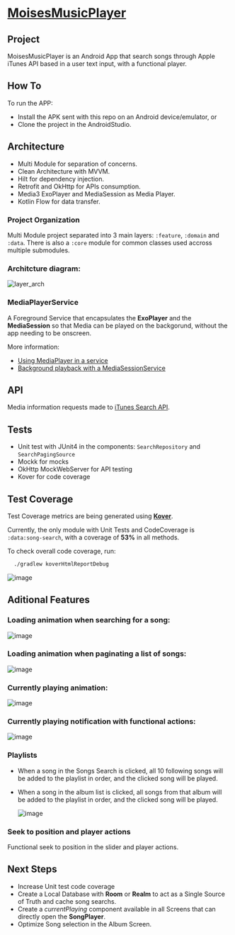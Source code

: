 # [MoisesMusicPlayer](https://github.com/VctorMoraes/MoisesMusicPlayer)

## Project
MoisesMusicPlayer is an Android App that search songs through Apple iTunes API based in a user text input, with a functional player.

## How To
To run the APP:
* Install the APK sent with this repo on an Android device/emulator, or
* Clone the project in the AndroidStudio.

## Architecture
* Multi Module for separation of concerns.
* Clean Architecture with MVVM.
* Hilt for dependency injection.
* Retrofit and OkHttp for APIs consumption.
* Media3 ExoPlayer and MediaSession as Media Player.
* Kotlin Flow for data transfer.

### Project Organization
Multi Module project separated into 3 main layers: `:feature`, `:domain` and `:data`. There is also a `:core` module for common classes used accross multiple submodules.

### Architcture diagram:
![layer_arch](https://github.com/user-attachments/assets/22504bc1-8e9d-42c4-b6be-5a1a20a13d43)

### MediaPlayerService
A Foreground Service that encapsulates the **ExoPlayer** and the **MediaSession** so that Media can be played on the backgorund, without the app needing to be onscreen.

More information:
* [Using MediaPlayer in a service](https://developer.android.com/media/platform/mediaplayer#mpandservices)
* [Background playback with a MediaSessionService](https://developer.android.com/media/media3/session/background-playback)

## API
Media information requests made to [iTunes Search API](https://developer.apple.com/library/archive/documentation/AudioVideo/Conceptual/iTuneSearchAPI/Searching.html#//apple_ref/doc/uid/TP40017632-CH5-SW1).

## Tests
* Unit test with JUnit4 in the components: `SearchRepository` and `SearchPagingSource`
* Mockk for mocks
* OkHttp MockWebServer for API testing
* Kover for code coverage

## Test Coverage
Test Coverage metrics are being generated using [**Kover**](https://github.com/Kotlin/kotlinx-kover).

Currently, the only module with Unit Tests and CodeCoverage is `:data:song-search`, with a coverage of **53%** in all methods.

To check overall code coverage, run:
```bash
  ./gradlew koverHtmlReportDebug
```

![image](https://github.com/user-attachments/assets/7a596085-4475-4246-8f93-7e36f960af9e)

## Aditional Features
### Loading animation when searching for a song:
![image](https://github.com/user-attachments/assets/6e8c601b-32ee-491a-ae25-b55cae4adda7)

### Loading animation when paginating a list of songs:
![image](https://github.com/user-attachments/assets/a375422d-b1d3-4b42-b14c-0bac5cabbdef)

### Currently playing animation:
![image](https://github.com/user-attachments/assets/514222fb-c27b-4732-b2fe-2741a51735dc)

### Currently playing notification with functional actions:
![image](https://github.com/user-attachments/assets/532819fa-2a7c-4d4c-a328-85d9214e72e6)

### Playlists
* When a song in the Songs Search is clicked, all 10 following songs will be added to the playlist in order, and the clicked song will be played.
* When a song in the album list is clicked, all songs from that album will be added to the playlist in order, and the clicked song will be played.

  ![image](https://github.com/user-attachments/assets/a795da07-7a37-42c0-ac3f-befdb3b8d8cf)

### Seek to position and player actions
Functional seek to position in the slider and player actions.

## Next Steps
* Increase Unit test code coverage
* Create a Local Database with **Room** or **Realm** to act as a Single Source of Truth and cache song searchs.
* Create a *currentPlaying* component available in all Screens that can directly open the **SongPlayer**.
* Optimize Song selection in the Album Screen.

